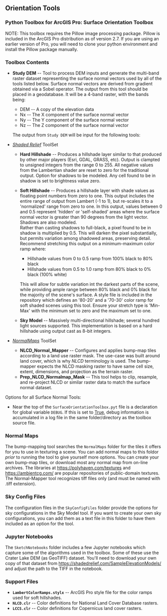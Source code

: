## Orientation Tools


### Python Toolbox for ArcGIS Pro: Surface Orientation Toolbox

NOTE: This toolbox requires the Pillow image processing package.  Pillow is included in the ArcGIS Pro distribution as of
version 2.7.  If you are using an earlier version of Pro, you will need to clone your python environment and install the
Pillow package manually. 


### Toolbox Contents

* __Study DEM__ -- Tool to process DEM inputs and generate the multi-band raster dataset representing the surface normal 
  vectors used by all of the tools listed below.  Surface normal vectors are derived from gradient obtained via 
  a Sobel operator.  The output from this tool should be placed in a geodatabase.  It will be a 4-band raster,
  with the bands being:
    * DEM -- A copy of the elevation data
    * Nx -- The X component of the surface normal vector
    * Ny -- The Y component of the surface normal vector
    * Nz -- The Z component of the surface normal vector

  The output from `Study DEM` will be input for the following tools: 
  
* _<u>Shaded Relief</u>_ ToolSet
    * __Hard Hillshade__ -- Produces a hillshade layer similar to that produced by other major players (Esri,
      GDAL, GRASS, etc). Output is clampted to unsigned integers from the range 0 to 255. 
      All negative values from the Lambertian
      shader are reset to zero for the traditional output. Option for shadows to be modeled. Any cell found to be in
      shadow is set to brightness value zero.
    * __Soft Hillshade__ -- Produces a hillshade layer with shade values as floating point numbers from zero to one. 
      This output includes the entire range of output from Lambert (-1 to 1), but re-scales it to a 'normalized'
      range from zero to one.  In this output, values between 0 and 0.5 represent 'hidden' or 'self-shaded' areas
      where the surface normal vector is greater than 90 degrees from the light vector. Shadows are also modeled.  
      Rather than casting shadows to full-black, a pixel found to be in shadow is multiplied by 0.5.  This will darken
      the pixel substantially, but permits variation among shadowed areas, preserving detail.  Recommend stretching 
      this output on a minimum-maximum color ramp where:
        * Hillshade values from 0 to 0.5 ramp from 100% black to 80% black
        * Hillshade values from 0.5 to 1.0 ramp from 80% black to 0% black (100% white)
      
        This will allow for subtle variation int the darkest parts of the scene, while providing ample range between
        80% black and 0% black for the majority of the scene's surface. 
        A style file is included in the repository which defines an '80-20' and a '70-30' color ramp for soft shaded
        scenes using this tool.  Ensure your stretch type is 'Min-Max' with the minimum set to zero and the maximum 
        set to one. 
    * __Sky Model__ -- Massively multi-directional hillshade; several hundred light sources supported. 
      This implementation is based on a hard hillshade using output cast as 8-bit integers. 
* _<u>NormalMaps</u>_ ToolSet
    * __NLCD_Normal_Mapper__ -- Configures and applies bump-map tiles according to a land use raster mask. The 
      use-case was built around land cover, which is why *NLCD* terminology is used. The bump-mapper expects 
      the NLCD masking raster to have same cell size, extent, dimensions, and projection as the terrain raster.
    * __Prep_NLCD_Normalmap_Mask__ -- This tool helps to clip, resample, and re-project NLCD or similar raster data to
      match the surface normal dataset.
      

Options for all Surface Normal Tools:
* Near the top of the `SurfaceOrientationToolbox.pyt` file is a declaration for global variable `DEBUG`. If this is
  set to <u>True</u>, debug information is accumulated in a log file in the same folder/directory
  as the toolbox source file.
  
### Normal Maps
The bump-mapping tool searches the `NormalMaps` folder for the tiles it offers for you to use in texturing 
a scene. You can add normal maps to this foldor *prior* to running the tool to give yourself more options. 
You can create your own bump-map tiles, or download most any normal map from on-line archives. 
The libraries at https://polyhaven.com/textures and https://ambientcg.com/ are popular repositories of 
public-domain textures. The Normal-Mapper tool recognizes tiff files only (and must be named with .tiff extension).

### Sky Config Files
The configuration files in the `SkyConfigFiles` folder provide the options for sky configurations in the
Sky Model tool.  If you want to create your own sky configurations, you can add them as a text file in this
folder to have them included as an option for the tool. 

### Jupyter Notebooks
The `SketchNotebooks` folder includes a few Jupyter notebooks which capture some of the algorithms
used in the toolbox.  Some of these use the Crater Lake DEM (as GeoTIFF) dataset.  You'll need to 
download your own copy of that dataset from https://shadedrelief.com/SampleElevationModels/ and adjust
the path to the TIFF in the notebook. 

### Support Files
* __`LambertColorRamps.stylx`__ -- ArcGIS Pro style file for the color ramps used for soft hillshades. 
* __`NLCD.clr`__ -- Color definitions for National Land Cover Database rasters.
* __`LCCS.clr`__ -- Color definitions for Copernicus land cover rasters.

